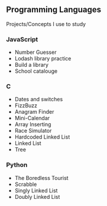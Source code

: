 ## Programming Languages

Projects/Concepts I use to study

### JavaScript

- Number Guesser
- Lodash library practice
- Build a library
- School catalouge

### C

- Dates and switches
- FizzBuzz
- Anagram Finder
- Mini-Calendar
- Array Inserting
- Race Simulator
- Hardcoded Linked List
- Linked List
- Tree

### Python

- The Boredless Tourist
- Scrabble
- Singly Linked List
- Doubly Linked List
